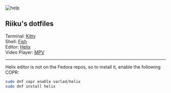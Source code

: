 ![help](https://files.catbox.moe/avnruq.png)

## Riiku's dotfiles
Terminal:     [Kitty](https://github.com/kovidgoyal/kitty)  
Shell:        [Fish](https://github.com/fish-shell/fish-shell)  
Editor:       [Helix](https://github.com/helix-editor/helix)  
Video Player: [MPV](https://github.com/mpv-player/mpv)  
***
Helix editor is not on the Fedora repos, so to install it, enable the following COPR:
```bash
sudo dnf copr enable varlad/helix
sudo dnf install helix
```
